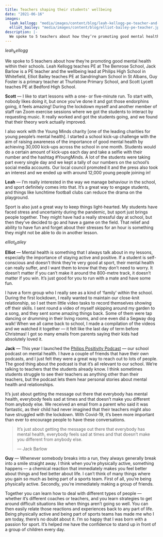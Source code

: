 ```yaml
---
title: Teachers shaping their students' wellbeing
date: "2021-06-16"
images:
  leah_kellogg: "media/images/content/blog/leah-kellogg-pe-teacher-and-professional-cricketer.jpg"
  elliot_bailey: "media/images/content/blog/elliot-bailey-pe-teacher.jpg"
description: |-
  We spoke to 5 teachers about how they’re promoting good mental health within their schools. Leah Kellogg teaches PE at The Bemrose School, Jack Barlow is a PE teacher and the wellbeing lead at Philips High School in Whitefield, Elliot Bailey teaches PE at Sandringham School in St Albans, Guy Foster is a primary teacher at Thurlstone Primary School, and Scott Lycett teaches PE at Bedford High School.
---
```


$leah_kellogg$

We spoke to 5 teachers about how they’re promoting good mental health within their schools. Leah Kellogg teaches PE at The Bemrose School, Jack Barlow is a PE teacher and the wellbeing lead at Philips High School in Whitefield, Elliot Bailey teaches PE at Sandringham School in St Albans, Guy Foster is a primary teacher at Thurlstone Primary School, and Scott Lycett teaches PE at Bedford High School.

**Scott** — I like to start lessons with a one- or five-minute run. To start with, nobody likes doing it, but once you’ve done it and got those endorphins going, it feels amazing! During the lockdown myself and another member of staff ran Zoom exercise sessions where we got the students to interact by requesting music. It really worked and got the students going, and we found that their theory work actually improved.

I also work with the Young Minds charity [one of the leading charities for young people’s mental health]. I started a school kick-up challenge with the aim of raising awareness of the importance of good mental health by achieving 30,000 kick-ups across the school in one month. Students would do a certain amount of kick-ups each day and take a selfie with their number and the hashtag #YoungMinds. A lot of the students were taking part every single day and we kept a tally of our numbers on the school’s social media accounts. Our local council promoted it and the press also took an interest and we ended up with around 12,000 young people joining in!

**Leah** — I’m really interested in the way we manage behaviour in the school, and sport definitely comes into that. It’s a great way to engage students, and things like lunchtime football clubs can reduce the drama on the playground.

Sport is also just a great way to keep things light-hearted. My students have faced stress and uncertainty during the pandemic, but sport just brings people together. They might have had a really stressful day at school, but then they’ve decided to go and have a game on the field. That relief and ability to have fun and forget about their stresses for an hour is something they might not be able to do in another lesson.

$elliot_bailey$

**Elliot** — Mental health is something that I always talk about in my lessons, especially the importance of staying active and positive. If a student is self-conscious and doesn’t think they’re very good at sport, their mental health can really suffer, and I want them to know that they don’t need to worry. It doesn’t matter if you can’t make it around the 800-metre track, it doesn’t matter if you win. It’s just good for you to run with a mate and have some fun.

I have a form group who I really see as a kind of ‘family’ within the school. During the first lockdown, I really wanted to maintain our close-knit relationship, so I set them little video tasks to record themselves showing off their skills. I sent round a video of myself skipping around my garden to a song, and they sent some amazing things back. Some of them were tap dancing or drumming in their living rooms, and one even did a Segway dog walk! When we all came back to school, I made a compilation of the videos and we watched it together — it felt like the last day of term before Christmas! I got so many emails from parents saying their kids had absolutely loved it.

**Jack** — This year I launched the [Philips Positivity Podcast](https://www.theguardian.com/100-teachers/2021/feb/05/i-want-to-help-teenagers-be-open-about-feelings-the-teacher-who-launched-a-mental-health-podcast) — our school podcast on mental health. I have a couple of friends that have their own podcasts, and I just felt they were a great way to reach out to lots of people. The good thing about the podcast is that it’s all relevant to our school. We’re talking to teachers that the students already know. I think sometimes students struggle to see their teachers as anything other than their teachers, but the podcast lets them hear personal stories about mental health and relationships.

It’s just about getting the message out there that everybody has mental health, everybody feels sad at times and that doesn’t make you different from anybody else. We received an email from a parent who said it was fantastic, as their child had never imagined that their teachers might also have struggled with the lockdown. With Covid-19, it’s been more important than ever to encourage people to have these conversations.

> It’s just about getting the message out there that everybody has mental health, everybody feels sad at times and that doesn’t make you different from anybody else.
>
> — Jack Barlow

**Guy** — Whenever somebody breaks into a run, they always generally break into a smile straight away. I think when you’re physically active, something happens — a chemical reaction that immediately makes you feel better about things and feel better about life. I can’t think of many things where you gain so much as being part of a sports team. First of all, you’re being physically active. Secondly, you’re immediately making a group of friends.

Together you can learn how to deal with different types of people — whether it’s different coaches or teachers, and you learn strategies to get around difficult situations like when things aren’t going so well. You can then easily relate those reactions and experiences back to any part of life. Being physically active and being part of sports teams has made me who I am today, there’s no doubt about it. I’m so happy that I was born with a passion for sport. It’s helped me have the confidence to stand up in front of a group of children every day.
